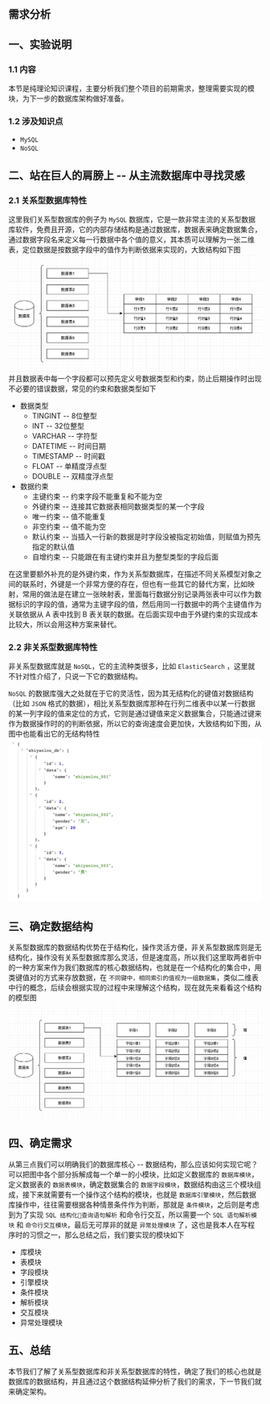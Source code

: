 ## 需求分析

## 一、实验说明
### 1.1 内容
本节是纯理论知识课程，主要分析我们整个项目的前期需求，整理需要实现的模块，为下一步的数据库架构做好准备。

### 1.2 涉及知识点
* `MySQL`
* `NoSQL`

## 二、站在巨人的肩膀上 -- 从主流数据库中寻找灵感
### 2.1 关系型数据库特性
这里我们关系型数据库的例子为 `MySQL` 数据库，它是一款非常主流的关系型数据库软件，免费且开源，它的内部存储结构是通过数据库，数据表来确定数据集合，通过数据字段名来定义每一行数据中各个值的意义，其本质可以理解为一张二维表，定位数据是按数据字段中的值作为判断依据来实现的，大致结构如下图
![](res/mysql.png)
并且数据表中每一个字段都可以预先定义号数据类型和约束，防止后期操作时出现不必要的错误数据，常见的约束和数据类型如下

* 数据类型
    * TINGINT -- 8位整型
    * INT -- 32位整型
    * VARCHAR -- 字符型
    * DATETIME -- 时间日期
    * TIMESTAMP -- 时间戳
    * FLOAT -- 单精度浮点型
    * DOUBLE -- 双精度浮点型
* 数据约束
    * 主键约束 -- 约束字段不能重复和不能为空
    * 外键约束 -- 连接其它数据表相同数据类型的某一个字段
    * 唯一约束 -- 值不能重复
    * 非空约束 -- 值不能为空
    * 默认约束 -- 当插入一行新的数据是时字段没被指定初始值，则赋值为预先指定的默认值
    * 自增约束 -- 只能跟在有主键约束并且为整型类型的字段后面

在这里要额外补充的是外键约束，作为关系型数据库，在描述不同关系模型对象之间的联系时，外键是一个非常方便的存在，但也有一些其它的替代方案，比如映射，常用的做法是在建立一张映射表，里面每行数据分别记录两张表中可以作为数据标识的字段的值，通常为主键字段的值，然后用同一行数据中的两个主键值作为关联依据从 A 表中找到 B 表关联的数据。在后面实现中由于外键约束的实现成本比较大，所以会用这种方案来替代。

### 2.2 非关系型数据库特性
非关系型数据库就是 `NoSQL`，它的主流种类很多，比如 `ElasticSearch` ，这里就不针对性介绍了，只说一下它的数据结构。

`NoSQL` 的数据库强大之处就在于它的灵活性，因为其无结构化的键值对数据结构（比如 `JSON` 格式的数据），相比关系型数据库那种在行列二维表中以某一行数据的某一列字段的值来定位的方式，它则是通过键值来定义数据集合，只能通过键来作为数据操作时的的判断依据，所以它的查询速度会更加快，大致结构如下图，从图中也能看出它的无结构特性
![](res/nosql.png)

## 三、确定数据结构
关系型数据库的数据结构优势在于结构化，操作灵活方便，非关系型数据库则是无结构化，操作没有关系型数据库那么灵活，但是速度高，所以我们这里取两者折中的一种方案来作为我们数据库的核心数据结构，也就是在一个结构化的集合中，用类键值对的方式来存放数据，在 `不同键中，相同索引的值视为一组数据集`，类似二维表中行的概念，后续会根据实现的过程中来理解这个结构，现在就先来看看这个结构的模型图
![](res/sql.png)

## 四、确定需求
从第三点我们可以明确我们的数据库核心 -- 数据结构，那么应该如何实现它呢？可以把图中各个部分拆解成每一个单一的小模块，比如定义数据库的 `数据库模块`，定义数据表的 `数据表模块`，确定数据集合的 `数据字段模块`，数据结构由这三个模块组成，接下来就需要有一个操作这个结构的模块，也就是 `数据库引擎模块`，然后数据库操作中，往往需要根据各种情景条件作为判断，那就是 `条件模块`，之后则是考虑到为了实现 `SQL 结构化查询语句解析` 和命令行交互，所以需要一个 `SQL 语句解析模块` 和 `命令行交互模块`，最后无可厚非的就是 `异常处理模块` 了，这也是我本人在写程序时的习惯之一，那么总结之后，我们要实现的模块如下
* 库模块
* 表模块
* 字段模块
* 引擎模块
* 条件模块
* 解析模块
* 交互模块
* 异常处理模块

## 五、总结
本节我们了解了关系型数据库和非关系型数据库的特性，确定了我们的核心也就是数据库的数据结构，并且通过这个数据结构延伸分析了我们的需求，下一节我们就来确定架构。
